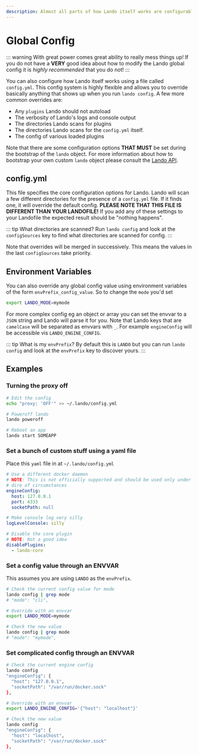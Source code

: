 ```yaml
---
description: Almost all parts of how Lando itself works are configurable, from proxy domains and ports to the name of the Landofile to the max size of Lando logs.
---
```


# Global Config

::: warning With great power comes great ability to really mess things up!
If you do not have a **VERY** good idea about how to modify the Lando global config it is *highly recommended* that you do not!
:::

You can also configure how Lando itself works using a file called `config.yml`. This config system is highly flexible and allows you to override basically anything that shows up when you run `lando config`. A few more common overrides are:

*   Any `plugins` Lando should not autoload
*   The verbosity of Lando's logs and console output
*   The directories Lando scans for plugins
*   The directories Lando scans for the `config.yml` itself.
*   The config of various loaded plugins

Note that there are some configuration options **THAT MUST** be set during the bootstrap of the `lando` object. For more information about how to bootstrap your own custom `lando` object please consult the [Lando API](./../api/lando.html#lando).

## config.yml

This file specifies the core configuration options for Lando. Lando will scan a few different directories for the presence of a `config.yml` file. If it finds one, it will override the default config. **PLEASE NOTE THAT THIS FILE IS DIFFERENT THAN YOUR LANDOFILE!** If you add any of these settings to your Landofile the expected result should be "nothing happens".

::: tip What directories are scanned?
Run `lando config` and look at the `configSources` key to find what directories are scanned for config.
:::

Note that overrides will be merged in successively. This means the values in the last `configSources` take priority.

## Environment Variables

You can also override any global config value using environment variables of the form `envPrefix_config_value`. So to change the `mode` you'd set

```bash
export LANDO_MODE=mymode
```

For more complex config eg an object or array you can set the envvar to a `JSON` string and Lando will parse it for you. Note that Lando keys that are `camelCase` will be separated as envvars with `_`. For example `engineConfig` will be accessible vis `LANDO_ENGINE_CONFIG`.

::: tip What is my `envPrefix`?
By default this is `LANDO` but you can run `lando config` and look at the `envPrefix` key to discover yours.
:::

## Examples

### Turning the proxy off

```bash
# Edit the config
echo "proxy: 'OFF'" >> ~/.lando/config.yml

# Poweroff lando
lando poweroff

# Reboot an app
lando start SOMEAPP
```

### Set a bunch of custom stuff using a yaml file

Place this `yaml` file in at `~/.lando/config.yml`

```yaml
# Use a different docker daemon
# NOTE: This is not officially supported and should be used only under the most
# dire of circumstances
engineConfig:
  host: 127.0.0.1
  port: 4333
  socketPath: null

# Make console log very silly
logLevelConsole: silly

# Disable the core plugin
# NOTE: Not a good idea
disablePlugins:
  - lando-core
```

### Set a config value through an ENVVAR

This assumes you are using `LANDO` as the `envPrefix`.

```bash
# Check the current config value for mode
lando config | grep mode
# "mode": "cli",

# Override with an envvar
export LANDO_MODE=mymode

# Check the new value
lando config | grep mode
# "mode": "mymode",
```

### Set complicated config through an ENVVAR

```bash
# Check the current engine config
lando config
"engineConfig": {
  "host": "127.0.0.1",
  "socketPath": "/var/run/docker.sock"
},

# Override with an envvar
export LANDO_ENGINE_CONFIG='{"host": "localhost"}'

# Check the new value
lando config
"engineConfig": {
  "host": "localhost",
  "socketPath": "/var/run/docker.sock"
},
```
